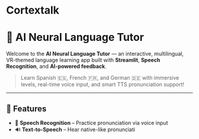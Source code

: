 # Cortextalk
# 🧠 AI Neural Language Tutor

Welcome to the **AI Neural Language Tutor** — an interactive, multilingual, VR-themed language learning app built with **Streamlit**, **Speech Recognition**, and **AI-powered feedback**.

> Learn Spanish 🇪🇸, French 🇫🇷, and German 🇩🇪 with immersive levels, real-time voice input, and smart TTS pronunciation support!

---

## 🚀 Features

- 🎤 **Speech Recognition** – Practice pronunciation via voice input  
- 🔊 **Text-to-Speech** – Hear native-like pronunciati
